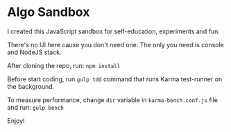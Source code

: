 # Algo Sandbox
I created this JavaScript sandbox for self-education, experiments and fun.

There's no UI here cause you don't need one. The only you need is console and NodeJS stack.

After cloning the repo, run:
``` npm install  ```

Before start coding, run ``` gulp tdd ``` command that runs Karma test-runner on the background.

To measure performance, change ``` dir ``` variable in ``` karma-bench.conf.js ``` file and run:
``` gulp bench ```

Enjoy!
